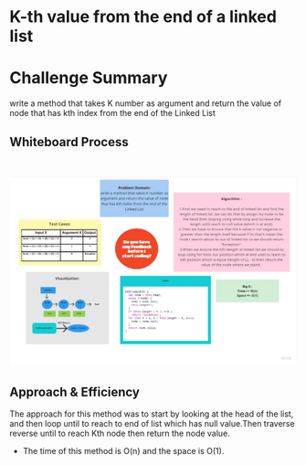 # K-th value from the end of a linked list

# Challenge Summary
<!-- Description of the challenge -->
write a method that takes K number as argument and return the value of node that has kth index from the end of the Linked List

## Whiteboard Process
<!-- Embedded whiteboard image -->
<br>

![](./linked-list-kth.jpg)

## Approach & Efficiency
<!-- What approach did you take? Why? What is the Big O space/time for this approach? -->

The approach for this method was to start by looking at the head of the list, and then loop until to reach to end of list which has null value.Then traverse reverse until to reach Kth node then return the node value.

 - The time of this method is O(n) and the space is O(1).


